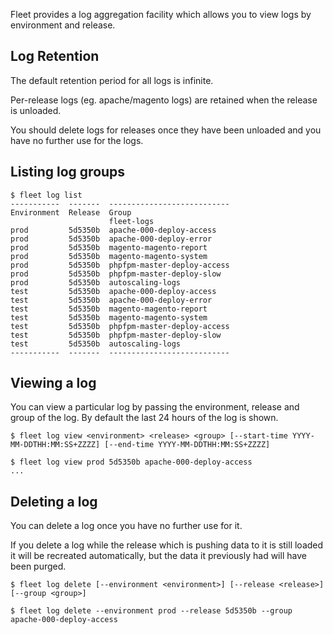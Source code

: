 Fleet provides a log aggregation facility which allows you to view logs by environment and release.

Log Retention
----

The default retention period for all logs is infinite.

Per-release logs (eg. apache/magento logs) are retained when the release is unloaded.

You should delete logs for releases once they have been unloaded and you have no
further use for the logs.


Listing log groups
----

```
$ fleet log list
-----------  -------  ---------------------------
Environment  Release  Group
                      fleet-logs
prod         5d5350b  apache-000-deploy-access
prod         5d5350b  apache-000-deploy-error
prod         5d5350b  magento-magento-report
prod         5d5350b  magento-magento-system
prod         5d5350b  phpfpm-master-deploy-access
prod         5d5350b  phpfpm-master-deploy-slow
prod         5d5350b  autoscaling-logs
test         5d5350b  apache-000-deploy-access
test         5d5350b  apache-000-deploy-error
test         5d5350b  magento-magento-report
test         5d5350b  magento-magento-system
test         5d5350b  phpfpm-master-deploy-access
test         5d5350b  phpfpm-master-deploy-slow
test         5d5350b  autoscaling-logs
-----------  -------  ---------------------------
```

Viewing a log
----

You can view a particular log by passing the environment, release and group of the log. By default the last 24 hours of the log is shown.

```
$ fleet log view <environment> <release> <group> [--start-time YYYY-MM-DDTHH:MM:SS+ZZZZ] [--end-time YYYY-MM-DDTHH:MM:SS+ZZZZ]

$ fleet log view prod 5d5350b apache-000-deploy-access
...
```

Deleting a log
----

You can delete a log once you have no further use for it.

If you delete a log while the release which is pushing data to it is still loaded
it will be recreated automatically, but the data it previously had will have been purged.

```
$ fleet log delete [--environment <environment>] [--release <release>] [--group <group>]

$ fleet log delete --environment prod --release 5d5350b --group apache-000-deploy-access
```
